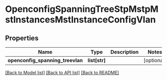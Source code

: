 # OpenconfigSpanningTreeStpMstpMstInstancesMstInstanceConfigVlan

## Properties
Name | Type | Description | Notes
------------ | ------------- | ------------- | -------------
**openconfig_spanning_treevlan** | **list[str]** |  | [optional] 

[[Back to Model list]](../README.md#documentation-for-models) [[Back to API list]](../README.md#documentation-for-api-endpoints) [[Back to README]](../README.md)


